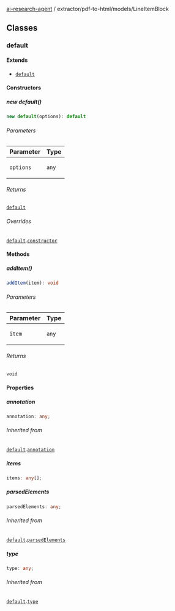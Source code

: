 [ai-research-agent](../../../modules.md) / extractor/pdf-to-html/models/LineItemBlock

## Classes

### default

#### Extends

- [`default`](PageItem.md#default)

#### Constructors

##### new default()

```ts
new default(options): default
```

###### Parameters

<table>
<thead>
<tr>
<th>Parameter</th>
<th>Type</th>
</tr>
</thead>
<tbody>
<tr>
<td>

`options`

</td>
<td>

`any`

</td>
</tr>
</tbody>
</table>

###### Returns

[`default`](LineItemBlock.md#default)

###### Overrides

[`default`](PageItem.md#default).[`constructor`](PageItem.md#constructors)

#### Methods

##### addItem()

```ts
addItem(item): void
```

###### Parameters

<table>
<thead>
<tr>
<th>Parameter</th>
<th>Type</th>
</tr>
</thead>
<tbody>
<tr>
<td>

`item`

</td>
<td>

`any`

</td>
</tr>
</tbody>
</table>

###### Returns

`void`

#### Properties

##### annotation

```ts
annotation: any;
```

###### Inherited from

[`default`](PageItem.md#default).[`annotation`](PageItem.md#annotation)

##### items

```ts
items: any[];
```

##### parsedElements

```ts
parsedElements: any;
```

###### Inherited from

[`default`](PageItem.md#default).[`parsedElements`](PageItem.md#parsedelements)

##### type

```ts
type: any;
```

###### Inherited from

[`default`](PageItem.md#default).[`type`](PageItem.md#type)
